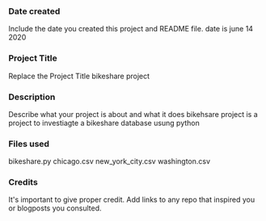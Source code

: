 ### Date created
Include the date you created this project and README file.
date is june 14 2020

### Project Title
Replace the Project Title
bikeshare project
### Description
Describe what your project is about and what it does
bikehsare project is a project to investiagte a bikeshare database usung python
### Files used
bikeshare.py
chicago.csv
new_york_city.csv
washington.csv

### Credits
It's important to give proper credit. Add links to any repo that inspired you or blogposts you consulted.
